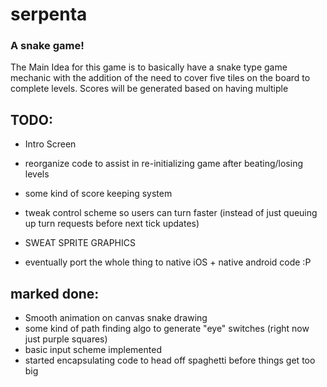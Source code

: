# serpenta
### A snake game!
The Main Idea for this game is to basically have a snake type game mechanic with the addition of the need to cover five tiles on the board to complete levels. Scores will be generated based on having multiple 


## TODO:

- Intro Screen

- reorganize code to assist in re-initializing game after beating/losing levels

- some kind of score keeping system

- tweak control scheme so users can turn faster (instead of just queuing up turn requests before next tick updates)

- SWEAT SPRITE GRAPHICS

- eventually port the whole thing to native iOS + native android code :P



## marked done:

- Smooth animation on canvas snake drawing
- some kind of path finding algo to generate "eye" switches (right now just purple squares)
- basic input scheme implemented
- started encapsulating code to head off spaghetti before things get too big